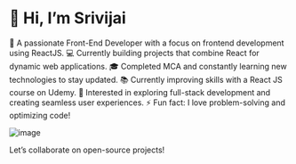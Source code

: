 <h1> 👋 Hi, I’m Srivijai</h1>
🌱 A passionate Front-End Developer with a focus on frontend development using ReactJS.
💻 Currently building projects that combine React for dynamic web applications.
🎓 Completed MCA and constantly learning new technologies to stay updated.
📚 Currently improving skills with a React JS course on Udemy.
🚀 Interested in exploring full-stack development and creating seamless user experiences.
⚡ Fun fact: I love problem-solving and optimizing code!

![image](https://github.com/user-attachments/assets/89c0b547-a869-4d73-9354-8648267fd8e4)


Let’s collaborate on open-source projects!
